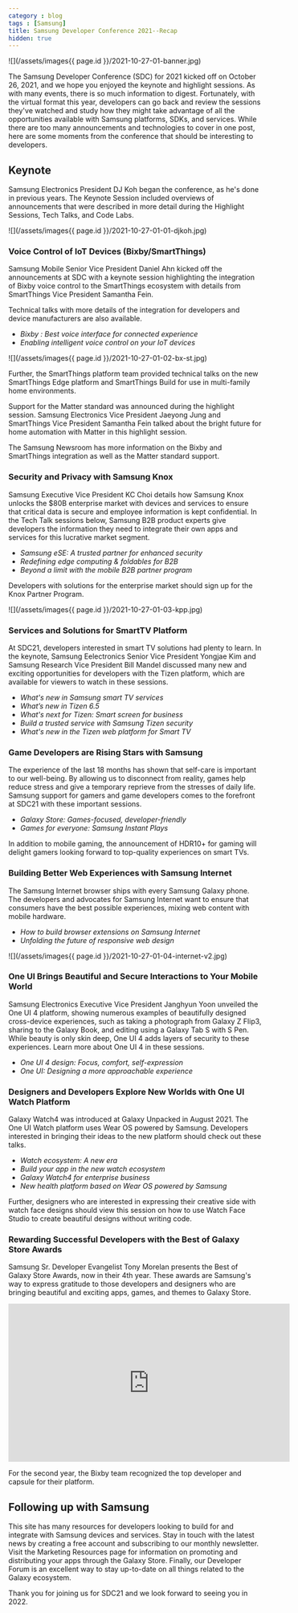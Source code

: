 ```yaml
---
category : blog
tags : [Samsung]
title: Samsung Developer Conference 2021--Recap
hidden: true
---
```


![](/assets/images{{ page.id }}/2021-10-27-01-banner.jpg)

The Samsung Developer Conference (SDC) for 2021 kicked off on October 26, 2021, and we hope you enjoyed the keynote and highlight sessions. As with many events, there is so much information to digest. Fortunately, with the virtual format this year, developers can go back and review the sessions they've watched and study how they might take advantage of all the opportunities available with Samsung platforms, SDKs, and services. While there are too many announcements and technologies to cover in one post, here are some moments from the conference that should be interesting to developers.

## Keynote

Samsung Electronics President DJ Koh began the conference, as he's done in previous years. The Keynote Session included overviews of announcements that were described in more detail during the Highlight Sessions, Tech Talks, and Code Labs.

![](/assets/images{{ page.id }}/2021-10-27-01-01-djkoh.jpg)

### Voice Control of IoT Devices (Bixby/SmartThings)

Samsung Mobile Senior Vice President Daniel Ahn kicked off the announcements at SDC with a keynote session highlighting the integration of Bixby voice control to the SmartThings ecosystem with details from SmartThings Vice President Samantha Fein.

Technical talks with more details of the integration for developers and device manufacturers are also available.

* *Bixby : Best voice interface for connected experience*
* *Enabling intelligent voice control on your IoT devices*

![](/assets/images{{ page.id }}/2021-10-27-01-02-bx-st.jpg)

Further, the SmartThings platform team provided technical talks on the new SmartThings Edge platform and SmartThings Build for use in multi-family home environments.

Support for the Matter standard was announced during the highlight session. Samsung Electronics Vice President Jaeyong Jung and SmartThings Vice President Samantha Fein talked about the bright future for home automation with Matter in this highlight session.

The Samsung Newsroom has more information on the Bixby and SmartThings integration as well as the Matter standard support.

### Security and Privacy with Samsung Knox

Samsung Executive Vice President KC Choi details how Samsung Knox unlocks the $80B enterprise market with devices and services to ensure that critical data is secure and employee information is kept confidential. In the Tech Talk sessions below, Samsung B2B product experts give developers the information they need to integrate their own apps and services for this lucrative market segment.

* *Samsung eSE: A trusted partner for enhanced security*
* *Redefining edge computing & foldables for B2B*
* *Beyond a limit with the mobile B2B partner program*

Developers with solutions for the enterprise market should sign up for the Knox Partner Program.

![](/assets/images{{ page.id }}/2021-10-27-01-03-kpp.jpg)

### Services and Solutions for SmartTV Platform

At SDC21, developers interested in smart TV solutions had plenty to learn. In the keynote, Samsung Eelectronics Senior Vice President Yongjae Kim and Samsung Research Vice President Bill Mandel discussed many new and exciting opportunities for developers with the Tizen platform, which are available for viewers to watch in these sessions.

* *What's new in Samsung smart TV services*
* *What’s new in Tizen 6.5*
* *What's next for Tizen: Smart screen for business*
* *Build a trusted service with Samsung Tizen security*
* *What's new in the Tizen web platform for Smart TV*

### Game Developers are Rising Stars with Samsung

The experience of the last 18 months has shown that self-care is important to our well-being. By allowing us to disconnect from reality, games help reduce stress and give a temporary reprieve from the stresses of daily life. Samsung support for gamers and game developers comes to the forefront at SDC21 with these important sessions.

* *Galaxy Store: Games-focused, developer-friendly*
* *Games for everyone: Samsung Instant Plays*

In addition to mobile gaming, the announcement of HDR10+ for gaming will delight gamers looking forward to top-quality experiences on smart TVs.

### Building Better Web Experiences with Samsung Internet

The Samsung Internet browser ships with every Samsung Galaxy phone. The developers and advocates for Samsung Internet want to ensure that consumers have the best possible experiences, mixing web content with mobile hardware.

* *How to build browser extensions on Samsung Internet*
* *Unfolding the future of responsive web design*

![](/assets/images{{ page.id }}/2021-10-27-01-04-internet-v2.jpg)

### One UI Brings Beautiful and Secure Interactions to Your Mobile World

Samsung Electronics Executive Vice President Janghyun Yoon unveiled the One UI 4 platform, showing numerous examples of beautifully designed cross-device experiences, such as taking a photograph from Galaxy Z Flip3, sharing to the Galaxy Book, and editing using a Galaxy Tab S with S Pen. While beauty is only skin deep, One UI 4 adds layers of security to these experiences. Learn more about One UI 4 in these sessions.

* *One UI 4 design: Focus, comfort, self-expression*
* *One UI: Designing a more approachable experience*

### Designers and Developers Explore New Worlds with One UI Watch Platform

Galaxy Watch4 was introduced at Galaxy Unpacked in August 2021. The One UI Watch platform uses Wear OS powered by Samsung. Developers interested in bringing their ideas to the new platform should check out these talks.

* *Watch ecosystem: A new era*
* *Build your app in the new watch ecosystem*
* *Galaxy Watch4 for enterprise business*
* *New health platform based on Wear OS powered by Samsung*

Further, designers who are interested in expressing their creative side with watch face designs should view this session on how to use Watch Face Studio to create beautiful designs without writing code.

### Rewarding Successful Developers with the Best of Galaxy Store Awards

Samsung Sr. Developer Evangelist Tony Morelan presents the Best of Galaxy Store Awards, now in their 4th year. These awards are Samsung's way to express gratitude to those developers and designers who are bringing beautiful and exciting apps, games, and themes to Galaxy Store.

<iframe width="560" height="315" src="https://www.youtube.com/embed/TKghNi576Ns" title="YouTube video player" frameborder="0" allow="accelerometer; autoplay; clipboard-write; encrypted-media; gyroscope; picture-in-picture" allowfullscreen></iframe>

For the second year, the Bixby team recognized the top developer and capsule for their platform.

## Following up with Samsung

This site has many resources for developers looking to build for and integrate with Samsung devices and services. Stay in touch with the latest news by creating a free account and subscribing to our monthly newsletter. Visit the Marketing Resources page for information on promoting and distributing your apps through the Galaxy Store. Finally, our Developer Forum is an excellent way to stay up-to-date on all things related to the Galaxy ecosystem.

Thank you for joining us for SDC21 and we look forward to seeing you in 2022.
